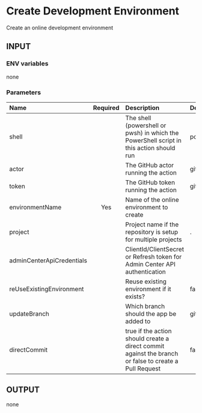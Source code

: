 # Create Development Environment

Create an online development environment

## INPUT

### ENV variables

none

### Parameters

| Name | Required | Description | Default value |
| :-- | :-: | :-- | :-- |
| shell | | The shell (powershell or pwsh) in which the PowerShell script in this action should run | powershell |
| actor | | The GitHub actor running the action | github.actor |
| token | | The GitHub token running the action | github.token |
| environmentName | Yes | Name of the online environment to create |
| project | | Project name if the repository is setup for multiple projects | . |
| adminCenterApiCredentials | | ClientId/ClientSecret or Refresh token for Admin Center API authentication | |
| reUseExistingEnvironment | | Reuse existing environment if it exists? | false |
| updateBranch | | Which branch should the app be added to | github.ref_name |
| directCommit | | true if the action should create a direct commit against the branch or false to create a Pull Request | false |

## OUTPUT

none
